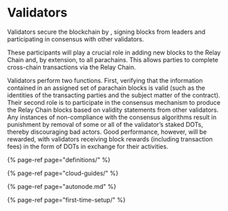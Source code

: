 # Validators

Validators secure the blockchain by , signing blocks from leaders and participating in consensus with other validators.

These participants will play a crucial role in adding new blocks to the Relay Chain and, by extension, to all parachains. This allows parties to complete cross-chain transactions via the Relay Chain.

Validators perform two functions. First, verifying that the information contained in an assigned set of parachain blocks is valid \(such as the identities of the transacting parties and the subject matter of the contract\). Their second role is to participate in the consensus mechanism to produce the Relay Chain blocks based on validity statements from other validators. Any instances of non-compliance with the consensus algorithms result in punishment by removal of some or all of the validator’s staked DOTs, thereby discouraging bad actors. Good performance, however, will be rewarded, with validators receiving block rewards \(including transaction fees\) in the form of DOTs in exchange for their activities.



{% page-ref page="definitions/" %}

{% page-ref page="cloud-guides/" %}

{% page-ref page="autonode.md" %}

{% page-ref page="first-time-setup/" %}



